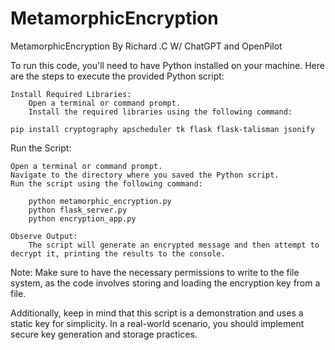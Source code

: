 # MetamorphicEncryption

MetamorphicEncryption By Richard .C W/ ChatGPT and OpenPilot

To run this code, you'll need to have Python installed on your machine. Here are the steps to execute the provided Python script:

    Install Required Libraries:
        Open a terminal or command prompt.
        Install the required libraries using the following command:

    pip install cryptography apscheduler tk flask flask-talisman jsonify

Run the Script:

    Open a terminal or command prompt.
    Navigate to the directory where you saved the Python script.
    Run the script using the following command:

        python metamorphic_encryption.py
        python flask_server.py
        python encryption_app.py

    Observe Output:
        The script will generate an encrypted message and then attempt to decrypt it, printing the results to the console.

Note: Make sure to have the necessary permissions to write to the file system, as the code involves storing and loading the encryption key from a file.

Additionally, keep in mind that this script is a demonstration and uses a static key for simplicity. In a real-world scenario, you should implement secure key generation and storage practices.
